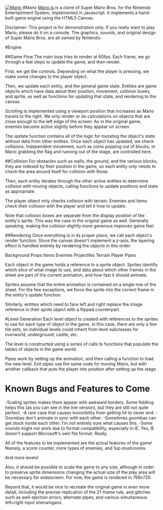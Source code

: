 
[![Mario](http://www.Ujjaval-droid.net/images/fulls/mariofull.png)](http://www.Ujjaval-droid.net/mario)
#Mario
[Mario.js](www.Ujjaval-droid.net/mario "Mario.js") is a clone of Super Mario Bros. for the Nintendo Entertainment System, implemented in Javascript.  It implements a hand-built game engine using the HTML5 Canvas.

Disclaimer: This project is for demonstration only. If you really want to play Mario, please do it on a console. The graphics, sounds, and original design of Super Mario Bros. are all owned by Nintendo.

#Engine

##Game Flow
The main loop tries to render at 60fps. Each frame, we go through a few steps to update the game, and then render.

First, we get the controls. Depending on what the player is pressing, we make some changes to the player object.

Then, we update each entity, and the general game state. Entities are game objects which have data about their position, movement, collision boxes, and sprite, as well as functions for updating that state, and rendering to the canvas.

Scrolling is implemented using a viewport position that increases as Mario travels to the right. We only render or do calculations on objects that are close enough to the left edge of the screen. As in the original game, enemies become active slightly before they appear on screen.

The update function contains all of the logic for mutating the object's state without data from other entities. Once each object has updated, we check collisions. Independent movement, such as coins popping out of blocks, or Mario grabbing the flag and running out of the stage, are controlled here.

##Collision
For obstacles such as walls, the ground, and the various blocks, they are indexed by their position in the game, so each entity only needs to check the area around itself for collision with those.

Then, each entity iterates through the other active entities to determine collision with moving objects, calling functions to update positions and state as appropriate.

The player object only checks collision with terrain. Enemies and items check their collision with the player and tell it how to update.

Note that collision boxes are separate from the display position of the entity's sprite. This was the case in the original game as well. Generally speaking, making the collision slightly more generous improves game feel.

##Rendering
Once everything is in its proper place, we call each object's render function. Since the canvas doesn't implement a z-axis, the layering effect is handled entirely by rendering the objects in this order:

Background
Props
Items
Enemies
Projectiles
Terrain
Player
Pipes

Each object in the game holds a reference to a sprite object. Sprites identify which slice of what image to use, and data about which other frames in the sheet are part of the current animation, and how fast it should animate.

Sprites assume that the entire animation is contained on a single row of the sheet. For the few exceptions, we force the sprite into the correct frame in the entity's update function.

Similarly, entities which need to face left and right replace the image reference in their sprite object with a flipped counterpart.


#Level Generation
Each level object is created with references to the sprites to use for each type of object in the game. In this case, there are only a few tile sets, so individual levels could inherit from level subclasses for overworld, underground, castle, etc.

The level is constructed using a series of calls to functions that populate the tables of objects in the game world.

Pipes work by setting up the animation, and then calling a function to load the new level. Exit pipes use the same code for moving Mario, but with another callback that puts the player into position after setting up the stage.

Known Bugs and Features to Come
===============================
-Scaling sprites makes them appear with awkward borders. Some fiddling helps this (as you can see in the live version), but they are still not quite perfect.
-A rare case that causes invincibility from getting hit to never end.
-Goombas don't animate in sync with each other.
-Sometimes goombas can get stuck inside each other. I'm not entirely sure what causes this.
-Some sounds might not work due to format compatibility, especially in IE. Yes, IE doesn't support Microsoft's own file format. Really.

All of the features to be implemented are the actual features of the game!
Namely, a score counter, more types of enemies, and 1up mushrooms.

And more levels!

Also, it should be possible to scale the game to any size, although in order to preserve sprite dimensions changing the actual size of the play area will be necessary for widescreen. For now, the game is rendered in 768x720.

Beyond that, it would be nice to recreate the original game in even more detail, including the precise replication of the 21-frame rule, and glitches such as well-ejection errors, alternate pipes, and various simultaneous left+right input shenanigans.
